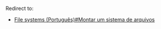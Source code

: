 Redirect to:

*   [File systems (Português)#Montar um sistema de arquivos](/index.php/File_systems_(Portugu%C3%AAs)#Montar_um_sistema_de_arquivos "File systems (Português)")